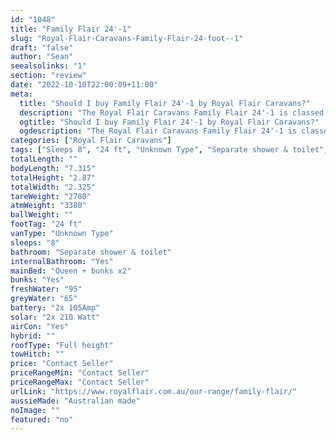 ```yaml
---
id: "1048"
title: "Family Flair 24'-1"
slug: "Royal-Flair-Caravans-Family-Flair-24-foot--1"
draft: "false"
author: "Sean"
seealsolinks: "1"
section: "review"
date: "2022-10-10T22:00:09+11:00"
meta:
  title: "Should I buy Family Flair 24'-1 by Royal Flair Caravans?"
  description: "The Royal Flair Caravans Family Flair 24'-1 is classed as Unknown Type, and sleeps 8 people. It is Australian made and comes in at 24 ft. It generally has Separate shower & toilet."
  ogtitle: "Should I buy Family Flair 24'-1 by Royal Flair Caravans?"
  ogdescription: "The Royal Flair Caravans Family Flair 24'-1 is classed as Unknown Type, and sleeps 8 people. It is Australian made and comes in at 24 ft. It generally has Separate shower & toilet."
categories: ["Royal Flair Caravans"]
tags: ["Sleeps 8", "24 ft", "Unknown Type", "Separate shower & toilet", "Full height", "Price Unknown", "Australian made"]
totalLength: ""
bodyLength: "7.315"
totalHeight: "2.87"
totalWidth: "2.325"
tareWeight: "2780"
atmWeight: "3380"
ballWeight: ""
footTag: "24 ft"
vanType: "Unknown Type"
sleeps: "8"
bathroom: "Separate shower & toilet"
internalBathroom: "Yes"
mainBed: "Queen + bunks x2"
bunks: "Yes"
freshWater: "95"
greyWater: "65"
battery: "2x 105Amp"
solar: "2x 210 Watt"
airCon: "Yes"
hybrid: ""
roofType: "Full height"
towHitch: ""
price: "Contact Seller"
priceRangeMin: "Contact Seller"
priceRangeMax: "Contact Seller"
urlLink: "https://www.royalflair.com.au/our-range/family-flair/"
aussieMade: "Australian made"
noImage: ""
featured: "no"
---
```

